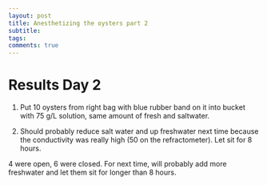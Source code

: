 ```yaml
---
layout: post
title: Anesthetizing the oysters part 2
subtitle:
tags:
comments: true
---
```


# Results Day 2

1. Put 10 oysters from right bag with blue rubber band on it into bucket with 75 g/L solution, same amount of fresh and saltwater.

2. Should probably reduce salt water and up freshwater next time because the conductivity was really high (50 on the refractometer). Let sit for 8 hours.

4 were open, 6 were closed. For next time, will probably add more freshwater and let them sit for longer than 8 hours.
